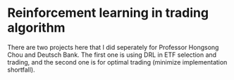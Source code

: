 # Reinforcement learning in trading algorithm

There are two projects here that I did seperately for Professor Hongsong Chou and Deutsch Bank. The first one is using DRL in ETF selection and trading, and the second one is for optimal trading (minimize implementation shortfall).
